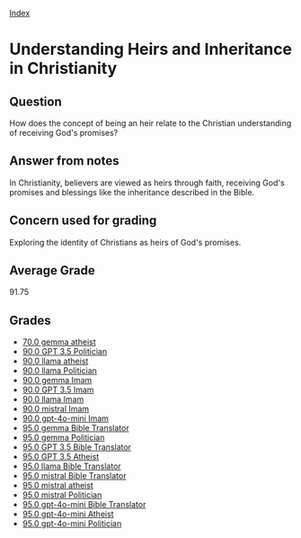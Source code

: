 
[Index](../index.md)
# Understanding Heirs and Inheritance in Christianity
## Question
How does the concept of being an heir relate to the Christian understanding of receiving God's promises?

## Answer from notes
In Christianity, believers are viewed as heirs through faith, receiving God's promises and blessings like the inheritance described in the Bible.

## Concern used for grading
Exploring the identity of Christians as heirs of God's promises.

## Average Grade
91.75

## Grades
 * [70.0 gemma atheist](../answers/gemma_atheist/Understanding_Heirs_and_Inheritance_in_Christianity.md)
 * [90.0 GPT 3.5 Politician](../answers/GPT_3.5_Politician/Understanding_Heirs_and_Inheritance_in_Christianity.md)
 * [90.0 llama atheist](../answers/llama_atheist/Understanding_Heirs_and_Inheritance_in_Christianity.md)
 * [90.0 llama Politician](../answers/llama_Politician/Understanding_Heirs_and_Inheritance_in_Christianity.md)
 * [90.0 gemma Imam](../answers/gemma_Imam/Understanding_Heirs_and_Inheritance_in_Christianity.md)
 * [90.0 GPT 3.5 Imam](../answers/GPT_3.5_Imam/Understanding_Heirs_and_Inheritance_in_Christianity.md)
 * [90.0 llama Imam](../answers/llama_Imam/Understanding_Heirs_and_Inheritance_in_Christianity.md)
 * [90.0 mistral Imam](../answers/mistral_Imam/Understanding_Heirs_and_Inheritance_in_Christianity.md)
 * [90.0 gpt-4o-mini Imam](../answers/gpt-4o-mini_Imam/Understanding_Heirs_and_Inheritance_in_Christianity.md)
 * [95.0 gemma Bible Translator](../answers/gemma_Bible_Translator/Understanding_Heirs_and_Inheritance_in_Christianity.md)
 * [95.0 gemma Politician](../answers/gemma_Politician/Understanding_Heirs_and_Inheritance_in_Christianity.md)
 * [95.0 GPT 3.5 Bible Translator](../answers/GPT_3.5_Bible_Translator/Understanding_Heirs_and_Inheritance_in_Christianity.md)
 * [95.0 GPT 3.5 Atheist](../answers/GPT_3.5_Atheist/Understanding_Heirs_and_Inheritance_in_Christianity.md)
 * [95.0 llama Bible Translator](../answers/llama_Bible_Translator/Understanding_Heirs_and_Inheritance_in_Christianity.md)
 * [95.0 mistral Bible Translator](../answers/mistral_Bible_Translator/Understanding_Heirs_and_Inheritance_in_Christianity.md)
 * [95.0 mistral atheist](../answers/mistral_atheist/Understanding_Heirs_and_Inheritance_in_Christianity.md)
 * [95.0 mistral Politician](../answers/mistral_Politician/Understanding_Heirs_and_Inheritance_in_Christianity.md)
 * [95.0 gpt-4o-mini Bible Translator](../answers/gpt-4o-mini_Bible_Translator/Understanding_Heirs_and_Inheritance_in_Christianity.md)
 * [95.0 gpt-4o-mini Atheist](../answers/gpt-4o-mini_Atheist/Understanding_Heirs_and_Inheritance_in_Christianity.md)
 * [95.0 gpt-4o-mini Politician](../answers/gpt-4o-mini_Politician/Understanding_Heirs_and_Inheritance_in_Christianity.md)
